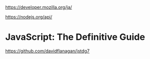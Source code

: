 https://developer.mozilla.org/ja/


https://nodejs.org/api/

# JavaScript: The Definitive Guide
https://github.com/davidflanagan/jstdg7


